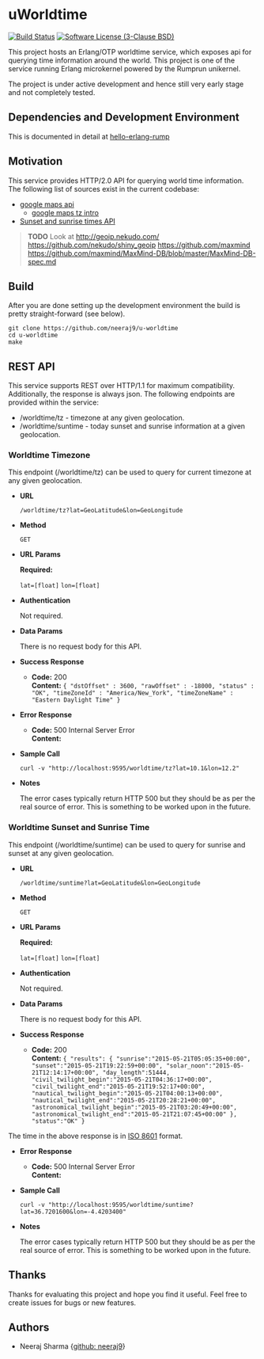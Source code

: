 # uWorldtime

[![Build Status](https://travis-ci.org/neeraj9/u-worldtime.svg?branch=master)](https://travis-ci.org/neeraj9/u-worldtime)
[![Software License (3-Clause BSD)](https://img.shields.io/badge/license-BSD%203--Clause-blue.svg?style=flat-square)](http://opensource.org/licenses/BSD-3-Clause)

This project hosts an Erlang/OTP worldtime service, which exposes api for querying
time information around the world.
This project is one of the service running Erlang microkernel powered
by the Rumprun unikernel.

The project is under active development and hence still very early stage
and not completely tested.

## Dependencies and Development Environment

This is documented in detail at
[hello-erlang-rump](https://github.com/neeraj9/hello-erlang-rump/blob/master/readme.md)

## Motivation

This service provides HTTP/2.0 API for querying world time information.
The following list of sources exist in the current codebase:

* [google maps api](https://developers.google.com/maps/documentation/timezone/start)
  * [google maps tz intro](https://developers.google.com/maps/documentation/timezone/intro)
* [Sunset and sunrise times API](http://sunrise-sunset.org/api)


> **TODO** Look at
> http://geoip.nekudo.com/
> https://github.com/nekudo/shiny_geoip
> https://github.com/maxmind
> https://github.com/maxmind/MaxMind-DB/blob/master/MaxMind-DB-spec.md

## Build

After you are done setting up the development environment the build is
pretty straight-forward (see below).

    git clone https://github.com/neeraj9/u-worldtime
    cd u-worldtime
    make

## REST API

This service supports REST over HTTP/1.1 for maximum compatibility.
Additionally, the response is always json. The following endpoints
are provided within the service:

* /worldtime/tz - timezone at any given geolocation.
* /worldtime/suntime - today sunset and sunrise information at a given
  geolocation. 

### Worldtime Timezone

This endpoint (/worldtime/tz) can be used to query for current timezone
at any given geolocation.

* **URL**

  `/worldtime/tz?lat=GeoLatitude&lon=GeoLongitude`

* **Method**

  `GET`

* **URL Params**

  **Required:**

  `lat=[float]`
  `lon=[float]`

* **Authentication**

  Not required.

* **Data Params**

  There is no request body for this API.

* **Success Response**

  * **Code:** 200 <br />
    **Content:** `{
                     "dstOffset" : 3600,
                     "rawOffset" : -18000,
                     "status" : "OK",
                     "timeZoneId" : "America/New_York",
                     "timeZoneName" : "Eastern Daylight Time"
                  }`

* **Error Response**

  * **Code:** 500 Internal Server Error <br />
    **Content:** <EMPTY>

* **Sample Call**

  `curl -v "http://localhost:9595/worldtime/tz?lat=10.1&lon=12.2"`

* **Notes**

  The error cases typically return HTTP 500 but they should be as per
  the real source of error. This is something to be worked upon
  in the future.

### Worldtime Sunset and Sunrise Time

This endpoint (/worldtime/suntime) can be used to query for sunrise and sunset
at any given geolocation.

* **URL**

  `/worldtime/suntime?lat=GeoLatitude&lon=GeoLongitude`

* **Method**

  `GET`

* **URL Params**

  **Required:**

  `lat=[float]`
  `lon=[float]`

* **Authentication**

  Not required.

* **Data Params**

  There is no request body for this API.

* **Success Response**

  * **Code:** 200 <br />
    **Content:** `{
                    "results":
                    {
                      "sunrise":"2015-05-21T05:05:35+00:00",
                      "sunset":"2015-05-21T19:22:59+00:00",
                      "solar_noon":"2015-05-21T12:14:17+00:00",
                      "day_length":51444,
                      "civil_twilight_begin":"2015-05-21T04:36:17+00:00",
                      "civil_twilight_end":"2015-05-21T19:52:17+00:00",
                      "nautical_twilight_begin":"2015-05-21T04:00:13+00:00",
                      "nautical_twilight_end":"2015-05-21T20:28:21+00:00",
                      "astronomical_twilight_begin":"2015-05-21T03:20:49+00:00",
                      "astronomical_twilight_end":"2015-05-21T21:07:45+00:00"
                    },
                     "status":"OK"
                  }`

The time in the above response is in [ISO 8601](http://en.wikipedia.org/wiki/ISO_8601)
format.

* **Error Response**

  * **Code:** 500 Internal Server Error <br />
    **Content:** <EMPTY>

* **Sample Call**

  `curl -v "http://localhost:9595/worldtime/suntime?lat=36.7201600&lon=-4.4203400"`

* **Notes**

  The error cases typically return HTTP 500 but they should be as per
  the real source of error. This is something to be worked upon
  in the future.

## Thanks

Thanks for evaluating this project and hope you find it useful.
Feel free to create issues for bugs or new features.

## Authors

* Neeraj Sharma {[github: neeraj9](https://github.com/neeraj9)}
